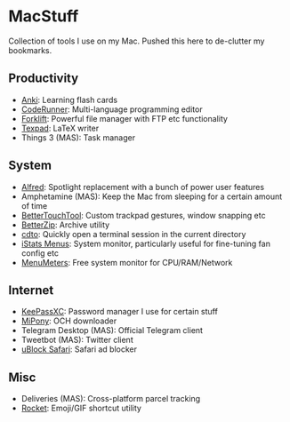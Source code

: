 # MacStuff
Collection of tools I use on my Mac. Pushed this here to de-clutter my bookmarks.

## Productivity
- [Anki](https://apps.ankiweb.net): Learning flash cards
- [CodeRunner](https://coderunnerapp.com): Multi-language programming editor 
- [Forklift](https://binarynights.com): Powerful file manager with FTP etc functionality
- [Texpad](https://www.texpad.com): LaTeX writer
- Things 3 (MAS): Task manager

## System
- [Alfred](https://www.alfredapp.com): Spotlight replacement with a bunch of power user features
- Amphetamine (MAS): Keep the Mac from sleeping for a certain amount of time
- [BetterTouchTool](https://www.boastr.net): Custom trackpad gestures, window snapping etc
- [BetterZip](https://betterzip.com): Archive utility
- [cdto](https://github.com/jbtule/cdto): Quickly open a terminal session in the current directory
- [iStats Menus](https://bjango.com/mac/istatmenus/): System monitor, particularly useful for fine-tuning fan config etc
- [MenuMeters](https://member.ipmu.jp/yuji.tachikawa/MenuMetersElCapitan/): Free system monitor for CPU/RAM/Network

## Internet
- [KeePassXC](https://keepassxc.org/download/#mac): Password manager I use for certain stuff
- [MiPony](http://www.mipony.net/en/): OCH downloader
- Telegram Desktop (MAS): Official Telegram client
- Tweetbot (MAS): Twitter client
- [uBlock Safari](https://github.com/el1t/uBlock-Safari): Safari ad blocker

## Misc
- Deliveries (MAS): Cross-platform parcel tracking
- [Rocket](http://matthewpalmer.net/rocket/): Emoji/GIF shortcut utility
